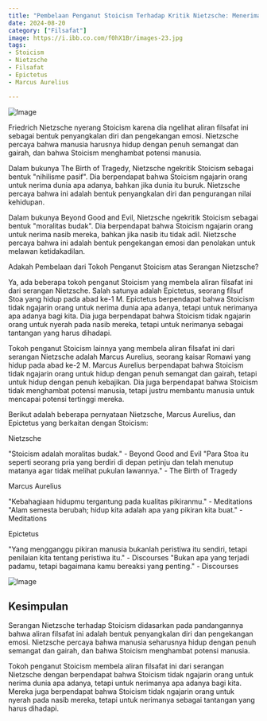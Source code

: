 ```yaml
---
title: "Pembelaan Penganut Stoicism Terhadap Kritik Nietzsche: Menerima Dunia Apa Adanya atau Menghambat Potensi Manusia?"
date: 2024-08-20
category: ["Filsafat"]
image: https://i.ibb.co.com/f0hX1Br/images-23.jpg
tags: 
- Stoicism
- Nietzsche
- Filsafat
- Epictetus
- Marcus Aurelius

---
```


![Image](https://i.ibb.co.com/f0hX1Br/images-23.jpg)

Friedrich Nietzsche nyerang Stoicism karena dia ngelihat aliran filsafat ini sebagai bentuk penyangkalan diri dan pengekangan emosi. Nietzsche percaya bahwa manusia harusnya hidup dengan penuh semangat dan gairah, dan bahwa Stoicism menghambat potensi manusia.

Dalam bukunya The Birth of Tragedy, Nietzsche ngekritik Stoicism sebagai bentuk "nihilisme pasif". Dia berpendapat bahwa Stoicism ngajarin orang untuk nerima dunia apa adanya, bahkan jika dunia itu buruk. Nietzsche percaya bahwa ini adalah bentuk penyangkalan diri dan pengurangan nilai kehidupan.

Dalam bukunya Beyond Good and Evil, Nietzsche ngekritik Stoicism sebagai bentuk "moralitas budak". Dia berpendapat bahwa Stoicism ngajarin orang untuk nerima nasib mereka, bahkan jika nasib itu tidak adil. Nietzsche percaya bahwa ini adalah bentuk pengekangan emosi dan penolakan untuk melawan ketidakadilan.

Adakah Pembelaan dari Tokoh Penganut Stoicism atas Serangan Nietzsche?

Ya, ada beberapa tokoh penganut Stoicism yang membela aliran filsafat ini dari serangan Nietzsche. Salah satunya adalah Epictetus, seorang filsuf Stoa yang hidup pada abad ke-1 M. Epictetus berpendapat bahwa Stoicism tidak ngajarin orang untuk nerima dunia apa adanya, tetapi untuk nerimanya apa adanya bagi kita. Dia juga berpendapat bahwa Stoicism tidak ngajarin orang untuk nyerah pada nasib mereka, tetapi untuk nerimanya sebagai tantangan yang harus dihadapi.

Tokoh penganut Stoicism lainnya yang membela aliran filsafat ini dari serangan Nietzsche adalah Marcus Aurelius, seorang kaisar Romawi yang hidup pada abad ke-2 M. Marcus Aurelius berpendapat bahwa Stoicism tidak ngajarin orang untuk hidup dengan penuh semangat dan gairah, tetapi untuk hidup dengan penuh kebajikan. Dia juga berpendapat bahwa Stoicism tidak menghambat potensi manusia, tetapi justru membantu manusia untuk mencapai potensi tertinggi mereka.

Berikut adalah beberapa pernyataan Nietzsche, Marcus Aurelius, dan Epictetus yang berkaitan dengan Stoicism:


Nietzsche

"Stoicism adalah moralitas budak." - Beyond Good and Evil
"Para Stoa itu seperti seorang pria yang berdiri di depan petinju dan telah menutup matanya agar tidak melihat pukulan lawannya." - The Birth of Tragedy



Marcus Aurelius

"Kebahagiaan hidupmu tergantung pada kualitas pikiranmu." - Meditations
"Alam semesta berubah; hidup kita adalah apa yang pikiran kita buat." - Meditations



Epictetus

"Yang mengganggu pikiran manusia bukanlah peristiwa itu sendiri, tetapi penilaian kita tentang peristiwa itu." - Discourses
"Bukan apa yang terjadi padamu, tetapi bagaimana kamu bereaksi yang penting." - Discourses


![Image](https://i.ibb.co.com/0XxgQjw/main-qimg-ceb4dce405815cfb0bbc56de1ac760d1.jpg)

## Kesimpulan

Serangan Nietzsche terhadap Stoicism didasarkan pada pandangannya bahwa aliran filsafat ini adalah bentuk penyangkalan diri dan pengekangan emosi. Nietzsche percaya bahwa manusia seharusnya hidup dengan penuh semangat dan gairah, dan bahwa Stoicism menghambat potensi manusia.

Tokoh penganut Stoicism membela aliran filsafat ini dari serangan Nietzsche dengan berpendapat bahwa Stoicism tidak ngajarin orang untuk nerima dunia apa adanya, tetapi untuk nerimanya apa adanya bagi kita. Mereka juga berpendapat bahwa Stoicism tidak ngajarin orang untuk nyerah pada nasib mereka, tetapi untuk nerimanya sebagai tantangan yang harus dihadapi.
